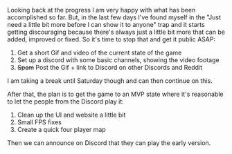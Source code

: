 Looking back at the progress I am very happy with what has been accomplished so far. But, in the last few days I've found myself in the "Just need a little bit more before I can show it to anyone" trap and it starts getting discouraging because there's always just a little bit more that can be added, improved or fixed. So it's time to stop that and get it public ASAP:

1. Get a short Gif and video of the current state of the game
2. Set up a discord with some basic channels, showing the video footage
3. ~~Spam~~ Post the Gif + link to Discord on other Discords and Reddit

I am taking a break until Saturday though and can then continue on this.

After that, the plan is to get the game to an MVP state where it's reasonable to let the people from the Discord play it:
1. Clean up the UI and website a little bit
2. Small FPS fixes
3. Create a quick four player map

Then we can announce on Discord that they can play the early version.
